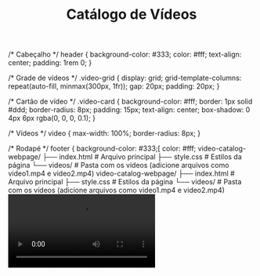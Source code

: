 <!DOCTYPE html>
<html lang="pt-br">
<head>
    <meta charset="UTF-8">
    <meta name="viewport" content="width=device-width, initial-scale=1.0">
    <title>Catálogo de Vídeos</title>
    <link rel="stylesheet" href="style.css">
</head>
<body>
    <header>
        <h1>Catálogo de Vídeos</h1>
    </header>
    <main
/* Estilos básicos */
body {
    font-family: Arial, sans-serif;
    margin: 0;
    padding: 0;
    background-color: #f4f4f9;
}

/* Cabeçalho */
header {
    background-color: #333;
    color: #fff;
    text-align: center;
    padding: 1rem 0;
}

/* Grade de vídeos */
.video-grid {
    display: grid;
    grid-template-columns: repeat(auto-fill, minmax(300px, 1fr));
    gap: 20px;
    padding: 20px;
}

/* Cartão de vídeo */
.video-card {
    background-color: #fff;
    border: 1px solid #ddd;
    border-radius: 8px;
    padding: 15px;
    text-align: center;
    box-shadow: 0 4px 6px rgba(0, 0, 0, 0.1);
}

/* Vídeos */
video {
    max-width: 100%;
    border-radius: 8px;
}

/* Rodapé */
footer {
    background-color: #333;[
    color: #fff;
    video-catalog-webpage/
├── index.html      # Arquivo principal
├── style.css       # Estilos da página
└── videos/         # Pasta com os vídeos (adicione arquivos como video1.mp4 e video2.mp4)
video-catalog-webpage/
├── index.html      # Arquivo principal
├── style.css       # Estilos da página
└── videos/         # Pasta com os vídeos (adicione arquivos como video1.mp4 e video2.mp4)
<video controls>
    <source src="https://www.w3schools.com/html/mov_bbb.mp4" type="video/mp4">
    Seu navegador não suporta a reprodução de vídeos.
</video>
